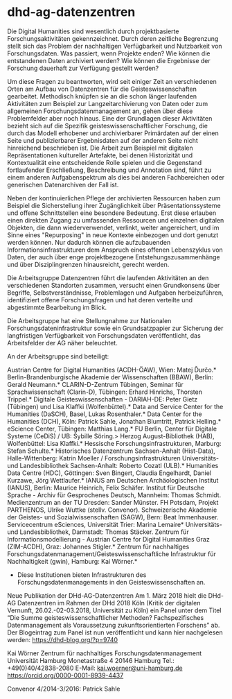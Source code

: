 # dhd-ag-datenzentren
Die Digital Humanities sind wesentlich durch projektbasierte Forschungsaktivitäten gekennzeichnet. Durch deren zeitliche Begrenzung stellt sich das Problem der nachhaltigen Verfügbarkeit und Nutzbarkeit von Forschungsdaten. Was passiert, wenn Projekte enden? Wie können die entstandenen Daten archiviert werden? Wie können die Ergebnisse der Forschung dauerhaft zur Verfügung gestellt werden?

Um diese Fragen zu beantworten, wird seit einiger Zeit an verschiedenen Orten am Aufbau von Datenzentren für die Geisteswissenschaften gearbeitet. Methodisch knüpfen sie an die schon länger laufenden Aktivitäten zum Beispiel zur Langzeitarchivierung von Daten oder zum allgemeinen Forschungsdatenmanagement an, gehen über diese Problemfelder aber noch hinaus. Eine der Grundlagen dieser Aktivitäten bezieht sich auf die Spezifik geisteswissenschaftlicher Forschung, die durch das Modell erhobener und archivierbarer Primärdaten auf der einen Seite und publizierbarer Ergebnisdaten auf der anderen Seite nicht hinreichend beschrieben ist. Die Arbeit zum Beispiel mit digitalen Repräsentationen kultureller Artefakte, bei denen Historizität und Kontextualität eine entscheidende Rolle spielen und die Gegenstand fortlaufender Erschließung, Beschreibung und Annotation sind, führt zu einem anderen Aufgabenspektrum als dies bei anderen Fachbereichen oder generischen Datenarchiven der Fall ist.

Neben der kontinuierlichen Pflege der archivierten Ressourcen haben zum Beispiel die Sicherstellung ihrer Zugänglichkeit über Präsentationssysteme und offene Schnittstellen eine besondere Bedeutung. Erst diese erlauben einen direkten Zugang zu umfassenden Ressourcen und einzelnen digitalen Objekten, die dann wiederverwendet, verlinkt, weiter angereichert, und im Sinne eines "Repurposing" in neue Kontexte einbezogen und dort genutzt werden können. Nur dadurch können die aufzubauenden Informationsinfrastrukturen dem Anspruch eines offenen Lebenszyklus von Daten, der auch über enge projektbezogene Entstehungszusammenhänge und über Disziplingrenzen hinausreicht, gerecht werden.

Die Arbeitsgruppe Datenzentren führt die laufenden Aktivitäten an den verschiedenen Standorten zusammen, versucht einen Grundkonsens über Begriffe, Selbstverständnisse, Problemlagen und Aufgaben herbeizuführen, identifiziert offene Forschungsfragen und hat deren verteilte und abgestimmte Bearbeitung im Blick.

Die Arbeitsgruppe hat eine Stellungnahme zur Nationalen Forschungsdateninfrastruktur sowie ein Grundsatzpapier zur Sicherung der langfristigen Verfügbarkeit von Forschungsdaten veröffentlicht, das Arbeitsfelder der AG näher beleuchtet.

An der Arbeitsgruppe sind beteiligt:

Austrian Centre for Digital Humanities (ACDH-ÖAW), Wien: Matej Ďurčo.*
Berlin-Brandenburgische Akademie der Wissenschaften (BBAW), Berlin: Gerald Neumann.*
CLARIN-D-Zentrum Tübingen, Seminar für Sprachwissenschaft (Clarin-D), Tübingen: Erhard Hinrichs, Thorsten Trippel.*
Digitale Geisteswissenschaften - DARIAH-DE: Peter Gietz (Tübingen) und Lisa Klaffki (Wolfenbüttel).*
Data and Service Center for the Humanities (DaSCH), Basel, Lukas Rosenthaler.*
Data Center for the Humanities (DCH), Köln: Patrick Sahle, Jonathan Blumtritt, Patrick Helling.*
eScience Center, Tübingen: Matthias Lang.*
FU Berlin, Center für Digitale Systeme (CeDiS) / UB: Sybille Söring.>
Herzog August-Bibliothek (HAB), Wolfenbüttel: Lisa Klaffki.*
Hessische Forschungsinfrastrukturen, Marburg: Stefan Schulte.*
Historisches Datenzentrum Sachsen-Anhalt (Hist-Data), Halle-Wittenberg: Katrin Moeller / Forschungsinfrastrukturen Universitäts- und Landesbibliothek Sachsen-Anhalt: Roberto Cozatl (ULB).*
Humanities Data Centre (HDC), Göttingen: Sven Bingert, Claudia Engelhardt, Daniel Kurzawe, Jörg Wettlaufer.*
IANUS am Deutschen Archäologischen Institut (IANUS), Berlin: Maurice Heinrich, Felix Schäfer.
Institut für Deutsche Sprache - Archiv für Gesprochenes Deutsch, Mannheim: Thomas Schmidt.
Medienzentrum an der TU Dresden: Sander Münster.
FH Potsdam, Projekt PARTHENOS, Ulrike Wuttke (stellv. Convenor).
Schweizerische Akademie der Geistes- und Sozialwissenschaften (SAGW), Bern: Beat Immenhauser.
Servicecentrum eSciences, Universität Trier: Marina Lemaire*
Universitäts- und Landesbibliothek, Darmstadt: Thomas Stäcker.
Zentrum für Informationsmodellierung - Austrian Centre for Digital Humanities Graz (ZIM-ACDH), Graz: Johannes Stigler.*
Zentrum für nachhaltiges Forschungsdatenmanagement/Geisteswissenschaftliche Infrastruktur für Nachhaltigkeit (gwin), Hamburg: Kai Wörner.*
 
* Diese Institutionen bieten Infrastrukturen des Forschungsdatenmanagements in den Geisteswissenschaften an.

Neue Publikation der DHd-AG-Datenzentren
Am 1. März 2018 hielt die DHd-AG Datenzentren im Rahmen der DHd 2018 Köln (Kritik der digitalen Vernunft, 26.02.-02-03.2018, Universität zu Köln) ein Panel unter dem Titel “Die Summe geisteswissenschaftlicher Methoden? Fachspezifisches Datenmanagement als Voraussetzung zukunftsorientierten Forschens” ab.
Der Blogeintrag zum Panel ist nun veröffentlicht und kann hier nachgelesen werden: https://dhd-blog.org/?p=9740

Kai Wörner
Zentrum für nachhaltiges Forschungsdatenmanagement
Universität Hamburg
Monetastraße 4
20146 Hamburg
Tel.: +49(0)40/42838-2080
E-Mail: kai.woerner@uni-hamburg.de
https://orcid.org/0000-0001-8939-4437

 
Convenor 4/2014-3/2016: Patrick Sahle
